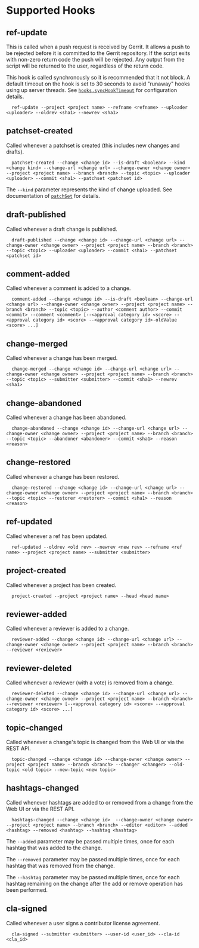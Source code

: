 Supported Hooks
===============

ref-update
----------

This is called when a push request is received by Gerrit. It allows a push to be
rejected before it is committed to the Gerrit repository. If the script exits
with non-zero return code the push will be rejected. Any output from the script
will be returned to the user, regardless of the return code.

This hook is called synchronously so it is recommended that it not block. A
default timeout on the hook is set to 30 seconds to avoid "runaway" hooks using
up server threads.  See [`hooks.syncHookTimeout`][1] for configuration details.

```
  ref-update --project <project name> --refname <refname> --uploader <uploader> --oldrev <sha1> --newrev <sha1>
```

patchset-created
----------------

Called whenever a patchset is created (this includes new changes and drafts).

```
  patchset-created --change <change id> --is-draft <boolean> --kind <change kind> --change-url <change url> --change-owner <change owner> --project <project name> --branch <branch> --topic <topic> --uploader <uploader> --commit <sha1> --patchset <patchset id>
```

The `--kind` parameter represents the kind of change uploaded. See documentation
of [`patchSet`][2] for details.

draft-published
---------------

Called whenever a draft change is published.

```
  draft-published --change <change id> --change-url <change url> --change-owner <change owner> --project <project name> --branch <branch> --topic <topic> --uploader <uploader> --commit <sha1> --patchset <patchset id>
```

comment-added
-------------

Called whenever a comment is added to a change.

```
  comment-added --change <change id> --is-draft <boolean> --change-url <change url> --change-owner <change owner> --project <project name> --branch <branch> --topic <topic> --author <comment author> --commit <commit> --comment <comment> [--<approval category id> <score> --<approval category id> <score> --<approval category id>-oldValue <score> ...]
```

change-merged
-------------

Called whenever a change has been merged.

```
  change-merged --change <change id> --change-url <change url> --change-owner <change owner> --project <project name> --branch <branch> --topic <topic> --submitter <submitter> --commit <sha1> --newrev <sha1>
```

change-abandoned
----------------

Called whenever a change has been abandoned.

```
  change-abandoned --change <change id> --change-url <change url> --change-owner <change owner> --project <project name> --branch <branch> --topic <topic> --abandoner <abandoner> --commit <sha1> --reason <reason>
```

change-restored
---------------

Called whenever a change has been restored.

```
  change-restored --change <change id> --change-url <change url> --change-owner <change owner> --project <project name> --branch <branch> --topic <topic> --restorer <restorer> --commit <sha1> --reason <reason>
```

ref-updated
-----------

Called whenever a ref has been updated.

```
  ref-updated --oldrev <old rev> --newrev <new rev> --refname <ref name> --project <project name> --submitter <submitter>
```

project-created
---------------

Called whenever a project has been created.

```
  project-created --project <project name> --head <head name>
```

reviewer-added
--------------

Called whenever a reviewer is added to a change.

```
  reviewer-added --change <change id> --change-url <change url> --change-owner <change owner> --project <project name> --branch <branch> --reviewer <reviewer>
```

reviewer-deleted
----------------

Called whenever a reviewer (with a vote) is removed from a change.

```
  reviewer-deleted --change <change id> --change-url <change url> --change-owner <change owner> --project <project name> --branch <branch> --reviewer <reviewer> [--<approval category id> <score> --<approval category id> <score> ...]
```

topic-changed
-------------

Called whenever a change's topic is changed from the Web UI or via the REST API.

```
  topic-changed --change <change id> --change-owner <change owner> --project <project name> --branch <branch> --changer <changer> --old-topic <old topic> --new-topic <new topic>
```

hashtags-changed
----------------

Called whenever hashtags are added to or removed from a change from the Web UI
or via the REST API.

```
  hashtags-changed --change <change id>  --change-owner <change owner> --project <project name> --branch <branch> --editor <editor> --added <hashtag> --removed <hashtag> --hashtag <hashtag>
```

The `--added` parameter may be passed multiple times, once for each
hashtag that was added to the change.

The `--removed` parameter may be passed multiple times, once for each
hashtag that was removed from the change.

The `--hashtag` parameter may be passed multiple times, once for each
hashtag remaining on the change after the add or remove operation has
been performed.

cla-signed
----------

Called whenever a user signs a contributor license agreement.

```
  cla-signed --submitter <submitter> --user-id <user_id> --cla-id <cla_id>
```

[1]: config.md#hooks.syncHookTimeout
[2]: ../../../Documentation/json.html#patchSet
